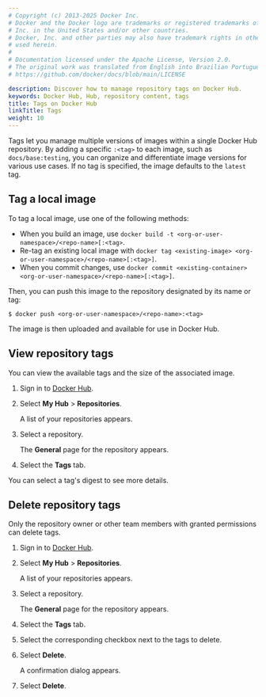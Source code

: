 ```yaml
---
# Copyright (c) 2013-2025 Docker Inc.
# Docker and the Docker logo are trademarks or registered trademarks of Docker,
# Inc. in the United States and/or other countries.
# Docker, Inc. and other parties may also have trademark rights in other terms
# used herein.
#
# Documentation licensed under the Apache License, Version 2.0.
# The original work was translated from English into Brazilian Portuguese.
# https://github.com/docker/docs/blob/main/LICENSE

description: Discover how to manage repository tags on Docker Hub.
keywords: Docker Hub, Hub, repository content, tags
title: Tags on Docker Hub
linkTitle: Tags
weight: 10
---
```

Tags let you manage multiple versions of images within a single Docker Hub
repository. By adding a specific `:<tag>` to each image, such as
`docs/base:testing`, you can organize and differentiate image versions for
various use cases. If no tag is specified, the image defaults to the `latest`
tag.

## Tag a local image

To tag a local image, use one of the following methods:

- When you build an image, use `docker build -t <org-or-user-namespace>/<repo-name>[:<tag>`.
- Re-tag an existing local image with `docker tag <existing-image> <org-or-user-namespace>/<repo-name>[:<tag>]`.
- When you commit changes, use `docker commit <existing-container> <org-or-user-namespace>/<repo-name>[:<tag>]`.

Then, you can push this image to the repository designated by its name or tag:

```console
$ docker push <org-or-user-namespace>/<repo-name>:<tag>
```

The image is then uploaded and available for use in Docker Hub.

## View repository tags

You can view the available tags and the size of the associated image.

1. Sign in to [Docker Hub](https://hub.docker.com).
2. Select **My Hub** > **Repositories**.

   A list of your repositories appears.

3. Select a repository.

   The **General** page for the repository appears.

4. Select the **Tags** tab.

You can select a tag's digest to see more details.

## Delete repository tags

Only the repository owner or other team members with granted permissions can
delete tags.

1. Sign in to [Docker Hub](https://hub.docker.com).
2. Select **My Hub** > **Repositories**.

   A list of your repositories appears.

3. Select a repository.

   The **General** page for the repository appears.

4. Select the **Tags** tab.

5. Select the corresponding checkbox next to the tags to delete.

6. Select **Delete**.

   A confirmation dialog appears.

7. Select **Delete**.
